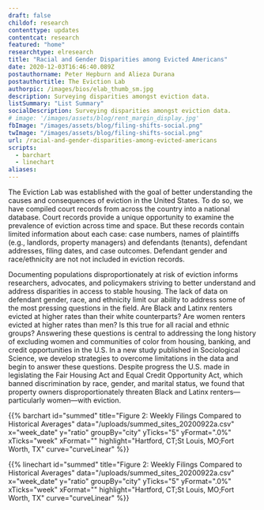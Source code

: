 ```yaml
---
draft: false
childof: research
contenttype: updates
contentcat: research
featured: "home"
researchtype: elresearch
title: "Racial and Gender Disparities among Evicted Americans"
date: 2020-12-03T16:46:40.089Z
postauthorname: Peter Hepburn and Alieza Durana
postauthortitle: The Eviction Lab
authorpic: /images/bios/elab_thumb_sm.jpg
description: Surveying disparities amongst eviction data.
listSummary: "List Summary"
socialDescription: Surveying disparities amongst eviction data.
# image: '/images/assets/blog/rent_margin_display.jpg'
fbImage: "/images/assets/blog/filing-shifts-social.png"
twImage: "/images/assets/blog/filing-shifts-social.png"
url: /racial-and-gender-disparities-among-evicted-americans
scripts:
  - barchart
  - linechart
aliases:
---
```


The Eviction Lab was established with the goal of better understanding the causes and consequences of eviction in the United States. To do so, we have compiled court records from across the country into a national database. Court records provide a unique opportunity to examine the prevalence of eviction across time and space. But these records contain limited information about each case: case numbers, names of plaintiffs (e.g., landlords, property managers) and defendants (tenants), defendant addresses, filing dates, and case outcomes. Defendant gender and race/ethnicity are not not included in eviction records.
 
Documenting populations disproportionately at risk of eviction informs researchers, advocates, and policymakers striving to better understand and address disparities in access to stable housing. The lack of data on defendant gender, race, and ethnicity limit our ability to address some of the most pressing questions in the field. Are Black and Latinx renters evicted at higher rates than their white counterparts? Are women renters evicted at higher rates than men? Is this true for all racial and ethnic groups? Answering these questions is central to addressing the long history of excluding women and communities of color from housing, banking, and credit opportunities in the U.S. In a new study published in Sociological Science, we develop strategies to overcome limitations in the data and begin to answer these questions. Despite progress the U.S. made in legislating the Fair Housing Act and Equal Credit Opportunity Act, which banned discrimination by race, gender, and marital status, we found that property owners disproportionately threaten Black and Latinx renters—particularly women—with eviction.

{{% barchart id="summed" title="Figure 2: Weekly Filings Compared to Historical Averages" data="/uploads/summed_sites_20200922a.csv" x="week_date" y="ratio" groupBy="city" yTicks="5" yFormat=".0%" xTicks="week" xFormat="" highlight="Hartford, CT;St Louis, MO;Fort Worth, TX"  curve="curveLinear" %}}

{{% linechart id="summed" title="Figure 2: Weekly Filings Compared to Historical Averages" data="/uploads/summed_sites_20200922a.csv" x="week_date" y="ratio" groupBy="city" yTicks="5" yFormat=".0%" xTicks="week" xFormat="" highlight="Hartford, CT;St Louis, MO;Fort Worth, TX"  curve="curveLinear" %}}
